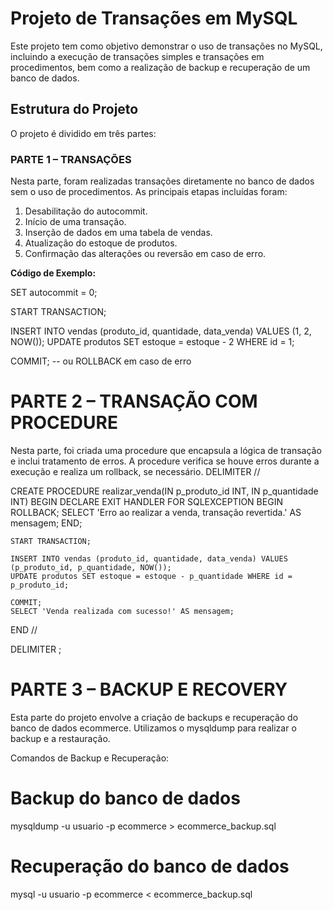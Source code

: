 # Projeto de Transações em MySQL

Este projeto tem como objetivo demonstrar o uso de transações no MySQL, incluindo a execução de transações simples e transações em procedimentos, bem como a realização de backup e recuperação de um banco de dados.

## Estrutura do Projeto

O projeto é dividido em três partes:

### PARTE 1 – TRANSAÇÕES

Nesta parte, foram realizadas transações diretamente no banco de dados sem o uso de procedimentos. As principais etapas incluídas foram:

1. Desabilitação do autocommit.
2. Início de uma transação.
3. Inserção de dados em uma tabela de vendas.
4. Atualização do estoque de produtos.
5. Confirmação das alterações ou reversão em caso de erro.

**Código de Exemplo:**

SET autocommit = 0;

START TRANSACTION;

INSERT INTO vendas (produto_id, quantidade, data_venda) VALUES (1, 2, NOW());
UPDATE produtos SET estoque = estoque - 2 WHERE id = 1;

COMMIT; -- ou ROLLBACK em caso de erro


# PARTE 2 – TRANSAÇÃO COM PROCEDURE
Nesta parte, foi criada uma procedure que encapsula a lógica de transação e inclui tratamento de erros. A procedure verifica se houve erros durante a execução e realiza um rollback, se necessário.
DELIMITER //

CREATE PROCEDURE realizar_venda(IN p_produto_id INT, IN p_quantidade INT)
BEGIN
    DECLARE EXIT HANDLER FOR SQLEXCEPTION
    BEGIN
        ROLLBACK;
        SELECT 'Erro ao realizar a venda, transação revertida.' AS mensagem;
    END;

    START TRANSACTION;

    INSERT INTO vendas (produto_id, quantidade, data_venda) VALUES (p_produto_id, p_quantidade, NOW());
    UPDATE produtos SET estoque = estoque - p_quantidade WHERE id = p_produto_id;

    COMMIT;
    SELECT 'Venda realizada com sucesso!' AS mensagem;
END //

DELIMITER ;

# PARTE 3 – BACKUP E RECOVERY
Esta parte do projeto envolve a criação de backups e recuperação do banco de dados ecommerce. Utilizamos o mysqldump para realizar o backup e a restauração.

Comandos de Backup e Recuperação:
# Backup do banco de dados
mysqldump -u usuario -p ecommerce > ecommerce_backup.sql

# Recuperação do banco de dados
mysql -u usuario -p ecommerce < ecommerce_backup.sql

